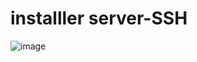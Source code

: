# installler server-SSH

![image](https://github.com/manmaryem/server-SSH/assets/137881827/543392ef-05c0-4ff1-8ee8-60e94901d373)
